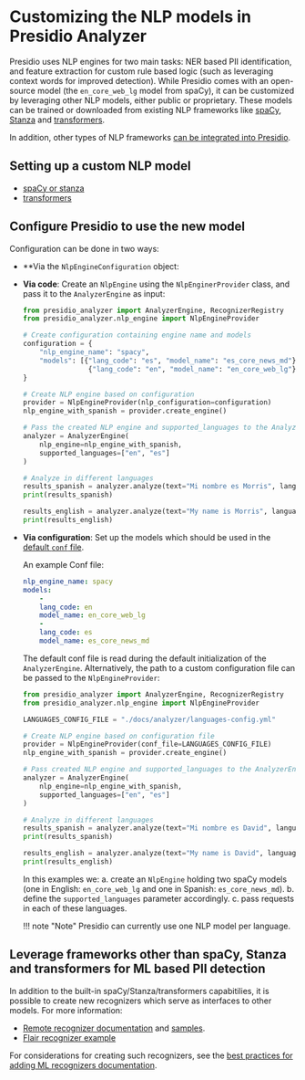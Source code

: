 # Customizing the NLP models in Presidio Analyzer

Presidio uses NLP engines for two main tasks: NER based PII identification, 
and feature extraction for custom rule based logic (such as leveraging context words for improved detection).
While Presidio comes with an open-source model (the `en_core_web_lg` model from spaCy), 
it can be customized by leveraging other NLP models, either public or proprietary.
These models can be trained or downloaded from existing NLP frameworks like [spaCy](https://spacy.io/usage/models), 
[Stanza](https://github.com/stanfordnlp/stanza) and 
[transformers](https://github.com/huggingface/transformers).

In addition, other types of NLP frameworks [can be integrated into Presidio](developing_recognizers.md#machine-learning-ml-based-or-rule-based).

## Setting up a custom NLP model

- [spaCy or stanza](nlp_engines/spacy_stanza.md)
- [transformers](nlp_engines/transformers.md)

## Configure Presidio to use the new model

Configuration can be done in two ways:

- **Via the `NlpEngineConfiguration` object:


- **Via code**: Create an `NlpEngine` using the `NlpEnginerProvider` class, and pass it to the `AnalyzerEngine` as input:

    ```python
    from presidio_analyzer import AnalyzerEngine, RecognizerRegistry
    from presidio_analyzer.nlp_engine import NlpEngineProvider

    # Create configuration containing engine name and models
    configuration = {
        "nlp_engine_name": "spacy",
        "models": [{"lang_code": "es", "model_name": "es_core_news_md"},
                    {"lang_code": "en", "model_name": "en_core_web_lg"}],
    }

    # Create NLP engine based on configuration
    provider = NlpEngineProvider(nlp_configuration=configuration)
    nlp_engine_with_spanish = provider.create_engine()

    # Pass the created NLP engine and supported_languages to the AnalyzerEngine
    analyzer = AnalyzerEngine(
        nlp_engine=nlp_engine_with_spanish, 
        supported_languages=["en", "es"]
    )

    # Analyze in different languages
    results_spanish = analyzer.analyze(text="Mi nombre es Morris", language="es")
    print(results_spanish)

    results_english = analyzer.analyze(text="My name is Morris", language="en")
    print(results_english)
    ```

- **Via configuration**: Set up the models which should be used in the [default `conf` file](https://github.com/microsoft/presidio/blob/main/presidio-analyzer/conf/default.yaml).

    An example Conf file:

    ```yaml
    nlp_engine_name: spacy
    models:
        -
        lang_code: en
        model_name: en_core_web_lg
        -
        lang_code: es
        model_name: es_core_news_md 
    ```

    The default conf file is read during the default initialization of the `AnalyzerEngine`. Alternatively, the path to a custom configuration file can be passed to the `NlpEngineProvider`:

    ```python
    from presidio_analyzer import AnalyzerEngine, RecognizerRegistry
    from presidio_analyzer.nlp_engine import NlpEngineProvider

    LANGUAGES_CONFIG_FILE = "./docs/analyzer/languages-config.yml"

    # Create NLP engine based on configuration file
    provider = NlpEngineProvider(conf_file=LANGUAGES_CONFIG_FILE)
    nlp_engine_with_spanish = provider.create_engine()

    # Pass created NLP engine and supported_languages to the AnalyzerEngine
    analyzer = AnalyzerEngine(
        nlp_engine=nlp_engine_with_spanish, 
        supported_languages=["en", "es"]
    )

    # Analyze in different languages
    results_spanish = analyzer.analyze(text="Mi nombre es David", language="es")
    print(results_spanish)

    results_english = analyzer.analyze(text="My name is David", language="en")
    print(results_english)
    ```

    In this examples we:
        a. create an `NlpEngine` holding two spaCy models (one in English: `en_core_web_lg` and one in Spanish: `es_core_news_md`).
        b. define the `supported_languages` parameter accordingly.
        c. pass requests in each of these languages.

    !!! note "Note"
        Presidio can currently use one NLP model per language.

## Leverage frameworks other than spaCy, Stanza and transformers for ML based PII detection

In addition to the built-in spaCy/Stanza/transformers capabitilies, it is possible to create new recognizers which serve as interfaces to other models.
For more information:
- [Remote recognizer documentation](adding_recognizers.md#creating-a-remote-recognizer) and [samples](../samples/python/integrating_with_external_services.ipynb).
- [Flair recognizer example](../samples/python/flair_recognizer.py)

For considerations for creating such recognizers, see the [best practices for adding ML recognizers documentation](developing_recognizers.md#machine-learning--ml--based-or-rule-based).
